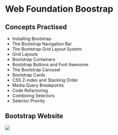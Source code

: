 # Web Foundation Boostrap
## Concepts Practised
- Installing Bootstrap
- The Bootstrap Navigation Bar
- The Bootstrap Grid Layout System
- Grid Layouts
- Bootstrap Containers
- Bootstrap Buttons and Font Awesome
- The Bootstrap Carousel
- Bootstrap Cards
- CSS Z-index and Stacking Order
- Media Query Breakpoints
- Code Refactoring
- Combining Selectors
- Selector Priority
## Bootstrap Website
![](https://user-images.githubusercontent.com/98851253/160501527-76c03c8e-8231-4477-b870-9306b2dce156.gif)
